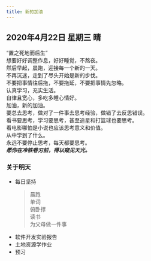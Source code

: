 ```yaml
---
title: 新的加油
---
```

## 2020年4月22日 星期三 晴
“置之死地而后生”  
想要好好调整作息，好好睡觉，不熬夜。  
然后早起，晨跑，迎接每一个新的一天。  
不再沉迷，走到了尽头开始是新的步伐。  
不要把事情往后拖，不要拖延，不要把事情先忽略。  
认真学习，充实生活。  
自律且宽心，多吃多睡心情好。  
加油，新的加油。  
要总去思考，做对了一件事去思考经验，做错了去反思错误。  
看书要思考，学习要思考，甚至追星和打篮球也要思考。  
看电影哪怕是小说也应该思考意义和价值。  
从中学到了什么。  
永远不要停止思考，每天都要思考。  
***愿你在冷铁卷刃前，得以窥见天光。***
### 关于明天
* 每日坚持
	> 晨跑  
	> 单词  
	> 俯卧撑  
	> 读书  
	> 为父母做一件事
* 软件开发实验报告  
* 土地资源学作业  
* 预习  